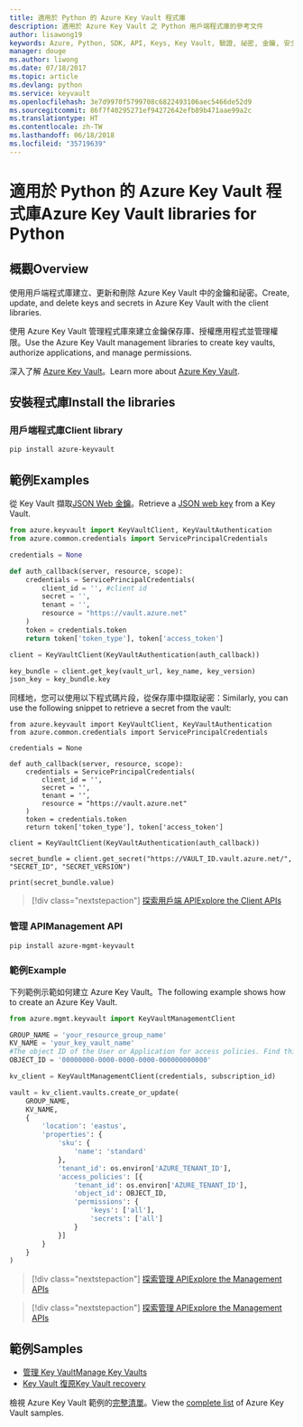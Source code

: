 ```yaml
---
title: 適用於 Python 的 Azure Key Vault 程式庫
description: 適用於 Azure Key Vault 之 Python 用戶端程式庫的參考文件
author: lisawong19
keywords: Azure, Python, SDK, API, Keys, Key Vault, 驗證, 祕密, 金鑰, 安全性
manager: douge
ms.author: liwong
ms.date: 07/18/2017
ms.topic: article
ms.devlang: python
ms.service: keyvault
ms.openlocfilehash: 3e7d9970f5799708c6822493106aec5466de52d9
ms.sourcegitcommit: 86f7f40295271ef94272642efb89b471aae99a2c
ms.translationtype: HT
ms.contentlocale: zh-TW
ms.lasthandoff: 06/18/2018
ms.locfileid: "35719639"
---
```

# <a name="azure-key-vault-libraries-for-python"></a><span data-ttu-id="9ebc8-104">適用於 Python 的 Azure Key Vault 程式庫</span><span class="sxs-lookup"><span data-stu-id="9ebc8-104">Azure Key Vault libraries for Python</span></span>

## <a name="overview"></a><span data-ttu-id="9ebc8-105">概觀</span><span class="sxs-lookup"><span data-stu-id="9ebc8-105">Overview</span></span>

<span data-ttu-id="9ebc8-106">使用用戶端程式庫建立、更新和刪除 Azure Key Vault 中的金鑰和祕密。</span><span class="sxs-lookup"><span data-stu-id="9ebc8-106">Create, update, and delete keys and secrets in Azure Key Vault with the client libraries.</span></span>

<span data-ttu-id="9ebc8-107">使用 Azure Key Vault 管理程式庫來建立金鑰保存庫、授權應用程式並管理權限。</span><span class="sxs-lookup"><span data-stu-id="9ebc8-107">Use the Azure Key Vault management libraries to create key vaults, authorize applications, and manage permissions.</span></span> 

<span data-ttu-id="9ebc8-108">深入了解 [Azure Key Vault](/azure/key-vault/key-vault-whatis)。</span><span class="sxs-lookup"><span data-stu-id="9ebc8-108">Learn more about [Azure Key Vault](/azure/key-vault/key-vault-whatis).</span></span>

## <a name="install-the-libraries"></a><span data-ttu-id="9ebc8-109">安裝程式庫</span><span class="sxs-lookup"><span data-stu-id="9ebc8-109">Install the libraries</span></span>

### <a name="client-library"></a><span data-ttu-id="9ebc8-110">用戶端程式庫</span><span class="sxs-lookup"><span data-stu-id="9ebc8-110">Client library</span></span>

```bash
pip install azure-keyvault
```

## <a name="examples"></a><span data-ttu-id="9ebc8-111">範例</span><span class="sxs-lookup"><span data-stu-id="9ebc8-111">Examples</span></span>

<span data-ttu-id="9ebc8-112">從 Key Vault 擷取[JSON Web 金鑰](https://tools.ietf.org/html/draft-ietf-jose-json-web-key-18)。</span><span class="sxs-lookup"><span data-stu-id="9ebc8-112">Retrieve a [JSON web key](https://tools.ietf.org/html/draft-ietf-jose-json-web-key-18) from a Key Vault.</span></span>

```python
from azure.keyvault import KeyVaultClient, KeyVaultAuthentication
from azure.common.credentials import ServicePrincipalCredentials

credentials = None

def auth_callback(server, resource, scope):
    credentials = ServicePrincipalCredentials(
        client_id = '', #client id
        secret = '',
        tenant = '',
        resource = "https://vault.azure.net"
    )
    token = credentials.token
    return token['token_type'], token['access_token']

client = KeyVaultClient(KeyVaultAuthentication(auth_callback))

key_bundle = client.get_key(vault_url, key_name, key_version)
json_key = key_bundle.key
```

<span data-ttu-id="9ebc8-113">同樣地，您可以使用以下程式碼片段，從保存庫中擷取祕密：</span><span class="sxs-lookup"><span data-stu-id="9ebc8-113">Similarly, you can use the following snippet to retrieve a secret from the vault:</span></span>

```
from azure.keyvault import KeyVaultClient, KeyVaultAuthentication
from azure.common.credentials import ServicePrincipalCredentials

credentials = None

def auth_callback(server, resource, scope):
    credentials = ServicePrincipalCredentials(
        client_id = '',
        secret = '',
        tenant = '',
        resource = "https://vault.azure.net"
    )
    token = credentials.token
    return token['token_type'], token['access_token']

client = KeyVaultClient(KeyVaultAuthentication(auth_callback))

secret_bundle = client.get_secret("https://VAULT_ID.vault.azure.net/", "SECRET_ID", "SECRET_VERSION")

print(secret_bundle.value)
```

> [!div class="nextstepaction"]
> [<span data-ttu-id="9ebc8-114">探索用戶端 API</span><span class="sxs-lookup"><span data-stu-id="9ebc8-114">Explore the Client APIs</span></span>](/python/api/overview/azure/keyvault/client)

### <a name="management-api"></a><span data-ttu-id="9ebc8-115">管理 API</span><span class="sxs-lookup"><span data-stu-id="9ebc8-115">Management API</span></span>

```bash
pip install azure-mgmt-keyvault
```

### <a name="example"></a><span data-ttu-id="9ebc8-116">範例</span><span class="sxs-lookup"><span data-stu-id="9ebc8-116">Example</span></span>
<span data-ttu-id="9ebc8-117">下列範例示範如何建立 Azure Key Vault。</span><span class="sxs-lookup"><span data-stu-id="9ebc8-117">The following example shows how to create an Azure Key Vault.</span></span> 

```python
from azure.mgmt.keyvault import KeyVaultManagementClient

GROUP_NAME = 'your_resource_group_name'
KV_NAME = 'your_key_vault_name'
#The object ID of the User or Application for access policies. Find this number in the portal
OBJECT_ID = '00000000-0000-0000-0000-000000000000'

kv_client = KeyVaultManagementClient(credentials, subscription_id)

vault = kv_client.vaults.create_or_update(
    GROUP_NAME,
    KV_NAME,
    {
        'location': 'eastus',
        'properties': {
            'sku': {
                'name': 'standard'
            },
            'tenant_id': os.environ['AZURE_TENANT_ID'],
            'access_policies': [{
                'tenant_id': os.environ['AZURE_TENANT_ID'],
                'object_id': OBJECT_ID,
                'permissions': {
                    'keys': ['all'],
                    'secrets': ['all']
                }
            }]
        }
    }
)
```
> [!div class="nextstepaction"]
> [<span data-ttu-id="9ebc8-118">探索管理 API</span><span class="sxs-lookup"><span data-stu-id="9ebc8-118">Explore the Management APIs</span></span>](/python/api/azure.mgmt.keyvault)

> [!div class="nextstepaction"]
> [<span data-ttu-id="9ebc8-119">探索管理 API</span><span class="sxs-lookup"><span data-stu-id="9ebc8-119">Explore the Management APIs</span></span>](/python/api/overview/azure/keyvault/management)

## <a name="samples"></a><span data-ttu-id="9ebc8-120">範例</span><span class="sxs-lookup"><span data-stu-id="9ebc8-120">Samples</span></span>
* <span data-ttu-id="9ebc8-121">[管理 Key Vault][1]</span><span class="sxs-lookup"><span data-stu-id="9ebc8-121">[Manage Key Vaults][1]</span></span> 
* <span data-ttu-id="9ebc8-122">[Key Vault 復原][2]</span><span class="sxs-lookup"><span data-stu-id="9ebc8-122">[Key Vault recovery][2]</span></span>

[1]: https://azure.microsoft.com/resources/samples/key-vault-python-manage/
[2]: https://azure.microsoft.com/resources/samples/key-vault-recovery-python/

<span data-ttu-id="9ebc8-123">檢視 Azure Key Vault 範例的[完整清單](https://azure.microsoft.com/resources/samples/?platform=python&term=key+vault)。</span><span class="sxs-lookup"><span data-stu-id="9ebc8-123">View the [complete list](https://azure.microsoft.com/resources/samples/?platform=python&term=key+vault) of Azure Key Vault samples.</span></span> 
